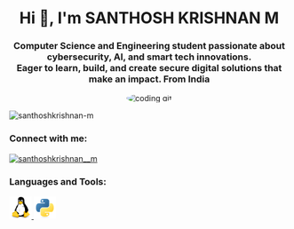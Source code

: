 <h1 align="center">Hi 👋, I'm SANTHOSH KRISHNAN M</h1>
<h3 align="center">
  Computer Science and Engineering student passionate about cybersecurity, AI, and smart tech innovations.<br>
  Eager to learn, build, and create secure digital solutions that make an impact. 
  From India
</h3>

<!-- 🎯 Rounded GIF Section -->
<p align="center">
  <img src="https://media.giphy.com/media/qgQUggAC3Pfv687qPC/giphy.gif" 
       alt="coding gif" 
       width="200" 
       height="200"
       style="border-radius: 50%;" />
</p>

<!-- 👁 Profile View Counter -->
<p align="left">
  <img src="https://komarev.com/ghpvc/?username=santhoshkrishnan-m&label=Profile%20views&color=0e75b6&style=flat" alt="santhoshkrishnan-m" />
</p>

<!-- 🔗 Connect with Me -->
<h3 align="left">Connect with me:</h3>
<p align="left">
  <a href="https://www.leetcode.com/santhoshkrishnan__m" target="blank">
    <img align="center" src="https://raw.githubusercontent.com/rahuldkjain/github-profile-readme-generator/master/src/images/icons/Social/leet-code.svg" alt="santhoshkrishnan__m" height="30" width="40" />
  </a>
</p>

<!-- 🛠 Languages and Tools -->
<h3 align="left">Languages and Tools:</h3>
<p align="left">
  <a href="https://www.linux.org/" target="_blank" rel="noreferrer">
    <img src="https://raw.githubusercontent.com/devicons/devicon/master/icons/linux/linux-original.svg" alt="linux" width="40" height="40"/>
  </a>
  <a href="https://www.python.org" target="_blank" rel="noreferrer">
    <img src="https://raw.githubusercontent.com/devicons/devicon/master/icons/python/python-original.svg" alt="python" width="40" height="40"/>
  </a>
</p>

